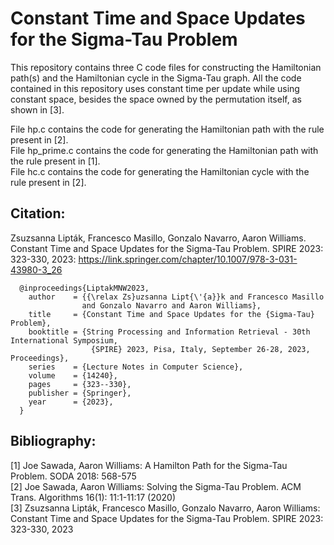# Constant Time and Space Updates for the Sigma-Tau Problem

This repository contains three C code files for constructing the Hamiltonian path(s) and the Hamiltonian cycle in the Sigma-Tau graph. All the code contained in this repository uses constant time per update while using constant space, besides the space owned by the permutation itself, as shown in [3]. 

File hp.c contains the code for generating the Hamiltonian path with the rule present in [2]. \
File hp_prime.c contains the code for generating the Hamiltonian path with the rule present in [1]. \
File hc.c contains the code for generating the Hamiltonian cycle with the rule present in [2].

## Citation:
Zsuzsanna Lipták, Francesco Masillo, Gonzalo Navarro, Aaron Williams. Constant Time and Space Updates for the Sigma-Tau Problem. SPIRE 2023: 323-330, 2023: https://link.springer.com/chapter/10.1007/978-3-031-43980-3_26

```
  @inproceedings{LiptakMNW2023,
    author    = {{\relax Zs}uzsanna Lipt{\'{a}}k and Francesco Masillo
                and Gonzalo Navarro and Aaron Williams},
    title     = {Constant Time and Space Updates for the {Sigma-Tau} Problem},
    booktitle = {String Processing and Information Retrieval - 30th International Symposium,
                  {SPIRE} 2023, Pisa, Italy, September 26-28, 2023, Proceedings},
    series    = {Lecture Notes in Computer Science},
    volume    = {14240},
    pages     = {323--330},
    publisher = {Springer},
    year      = {2023},
  }
```

## Bibliography:

[1] Joe Sawada, Aaron Williams: A Hamilton Path for the Sigma-Tau Problem. SODA 2018: 568-575 \
[2] Joe Sawada, Aaron Williams: Solving the Sigma-Tau Problem. ACM Trans. Algorithms 16(1): 11:1-11:17 (2020) \
[3] Zsuzsanna Lipták, Francesco Masillo, Gonzalo Navarro, Aaron Williams: Constant Time and Space Updates for the Sigma-Tau Problem. SPIRE 2023: 323-330, 2023
